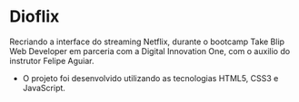 # Dioflix

Recriando a interface do streaming Netflix, durante o bootcamp Take Blip Web Developer em parceria com a Digital Innovation One, com o auxilio do instrutor Felipe Aguiar.
* O projeto foi desenvolvido utilizando as tecnologias HTML5, CSS3 e JavaScript.
